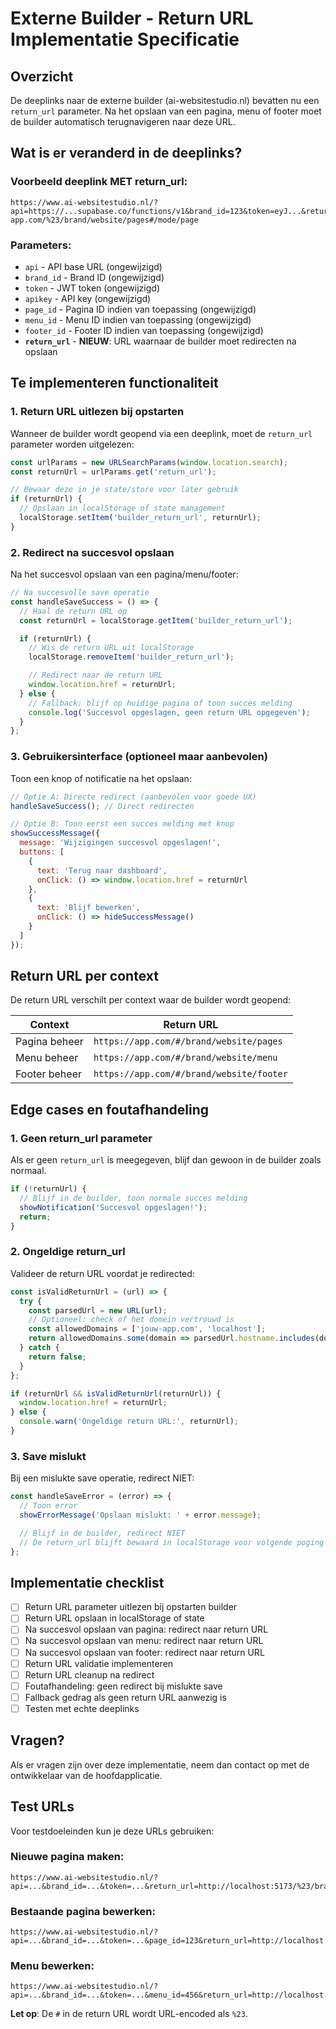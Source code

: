 # Externe Builder - Return URL Implementatie Specificatie

## Overzicht
De deeplinks naar de externe builder (ai-websitestudio.nl) bevatten nu een `return_url` parameter. Na het opslaan van een pagina, menu of footer moet de builder automatisch terugnavigeren naar deze URL.

## Wat is er veranderd in de deeplinks?

### Voorbeeld deeplink MET return_url:
```
https://www.ai-websitestudio.nl/?api=https://...supabase.co/functions/v1&brand_id=123&token=eyJ...&return_url=https://jouw-app.com/%23/brand/website/pages#/mode/page
```

### Parameters:
- `api` - API base URL (ongewijzigd)
- `brand_id` - Brand ID (ongewijzigd)
- `token` - JWT token (ongewijzigd)
- `apikey` - API key (ongewijzigd)
- `page_id` - Pagina ID indien van toepassing (ongewijzigd)
- `menu_id` - Menu ID indien van toepassing (ongewijzigd)
- `footer_id` - Footer ID indien van toepassing (ongewijzigd)
- **`return_url`** - **NIEUW**: URL waarnaar de builder moet redirecten na opslaan

## Te implementeren functionaliteit

### 1. Return URL uitlezen bij opstarten
Wanneer de builder wordt geopend via een deeplink, moet de `return_url` parameter worden uitgelezen:

```javascript
const urlParams = new URLSearchParams(window.location.search);
const returnUrl = urlParams.get('return_url');

// Bewaar deze in je state/store voor later gebruik
if (returnUrl) {
  // Opslaan in localStorage of state management
  localStorage.setItem('builder_return_url', returnUrl);
}
```

### 2. Redirect na succesvol opslaan
Na het succesvol opslaan van een pagina/menu/footer:

```javascript
// Na succesvolle save operatie
const handleSaveSuccess = () => {
  // Haal de return URL op
  const returnUrl = localStorage.getItem('builder_return_url');

  if (returnUrl) {
    // Wis de return URL uit localStorage
    localStorage.removeItem('builder_return_url');

    // Redirect naar de return URL
    window.location.href = returnUrl;
  } else {
    // Fallback: blijf op huidige pagina of toon succes melding
    console.log('Succesvol opgeslagen, geen return URL opgegeven');
  }
};
```

### 3. Gebruikersinterface (optioneel maar aanbevolen)
Toon een knop of notificatie na het opslaan:

```javascript
// Optie A: Directe redirect (aanbevolen voor goede UX)
handleSaveSuccess(); // Direct redirecten

// Optie B: Toon eerst een succes melding met knop
showSuccessMessage({
  message: 'Wijzigingen succesvol opgeslagen!',
  buttons: [
    {
      text: 'Terug naar dashboard',
      onClick: () => window.location.href = returnUrl
    },
    {
      text: 'Blijf bewerken',
      onClick: () => hideSuccessMessage()
    }
  ]
});
```

## Return URL per context

De return URL verschilt per context waar de builder wordt geopend:

| Context | Return URL |
|---------|------------|
| Pagina beheer | `https://app.com/#/brand/website/pages` |
| Menu beheer | `https://app.com/#/brand/website/menu` |
| Footer beheer | `https://app.com/#/brand/website/footer` |

## Edge cases en foutafhandeling

### 1. Geen return_url parameter
Als er geen `return_url` is meegegeven, blijf dan gewoon in de builder zoals normaal.

```javascript
if (!returnUrl) {
  // Blijf in de builder, toon normale succes melding
  showNotification('Succesvol opgeslagen!');
  return;
}
```

### 2. Ongeldige return_url
Valideer de return URL voordat je redirected:

```javascript
const isValidReturnUrl = (url) => {
  try {
    const parsedUrl = new URL(url);
    // Optioneel: check of het domein vertrouwd is
    const allowedDomains = ['jouw-app.com', 'localhost'];
    return allowedDomains.some(domain => parsedUrl.hostname.includes(domain));
  } catch {
    return false;
  }
};

if (returnUrl && isValidReturnUrl(returnUrl)) {
  window.location.href = returnUrl;
} else {
  console.warn('Ongeldige return URL:', returnUrl);
}
```

### 3. Save mislukt
Bij een mislukte save operatie, redirect NIET:

```javascript
const handleSaveError = (error) => {
  // Toon error
  showErrorMessage('Opslaan mislukt: ' + error.message);

  // Blijf in de builder, redirect NIET
  // De return_url blijft bewaard in localStorage voor volgende poging
};
```

## Implementatie checklist

- [ ] Return URL parameter uitlezen bij opstarten builder
- [ ] Return URL opslaan in localStorage of state
- [ ] Na succesvol opslaan van pagina: redirect naar return URL
- [ ] Na succesvol opslaan van menu: redirect naar return URL
- [ ] Na succesvol opslaan van footer: redirect naar return URL
- [ ] Return URL validatie implementeren
- [ ] Return URL cleanup na redirect
- [ ] Foutafhandeling: geen redirect bij mislukte save
- [ ] Fallback gedrag als geen return URL aanwezig is
- [ ] Testen met echte deeplinks

## Vragen?

Als er vragen zijn over deze implementatie, neem dan contact op met de ontwikkelaar van de hoofdapplicatie.

## Test URLs

Voor testdoeleinden kun je deze URLs gebruiken:

### Nieuwe pagina maken:
```
https://www.ai-websitestudio.nl/?api=...&brand_id=...&token=...&return_url=http://localhost:5173/%23/brand/website/pages#/mode/page
```

### Bestaande pagina bewerken:
```
https://www.ai-websitestudio.nl/?api=...&brand_id=...&token=...&page_id=123&return_url=http://localhost:5173/%23/brand/website/pages#/mode/page
```

### Menu bewerken:
```
https://www.ai-websitestudio.nl/?api=...&brand_id=...&token=...&menu_id=456&return_url=http://localhost:5173/%23/brand/website/menu#/mode/menu
```

**Let op**: De `#` in de return URL wordt URL-encoded als `%23`.
